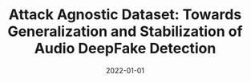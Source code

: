 ---
# Documentation: https://wowchemy.com/docs/managing-content/

title: 'Attack Agnostic Dataset: Towards Generalization and Stabilization of Audio
  DeepFake Detection'
subtitle: ''
summary: ''
authors:
- Piotr Kawa
- Marcin Plata
- Piotr Syga
tags: []
categories: []
date: '2022-01-01'
lastmod: 2022-10-07T05:43:14Z
featured: false
draft: false

# Featured image
# To use, add an image named `featured.jpg/png` to your page's folder.
# Focal points: Smart, Center, TopLeft, Top, TopRight, Left, Right, BottomLeft, Bottom, BottomRight.
image:
  caption: ''
  focal_point: ''
  preview_only: false

# Projects (optional).
#   Associate this post with one or more of your projects.
#   Simply enter your project's folder or file name without extension.
#   E.g. `projects = ["internal-project"]` references `content/project/deep-learning/index.md`.
#   Otherwise, set `projects = []`.
projects: []
publishDate: '2022-10-07T05:43:13.143420Z'
publication_types:
- '1'
abstract: ''
publication: '*Interspeech 2022 : Human and Humanizing Speech Technology, 18-22 September
  2022, Incheon, Korea.*'
doi: 10.21437/Interspeech.2022-10078
links:
- name: URL
  url: https://www.isca-speech.org/archive/interspeech_2022/kawa22_interspeech.html
---